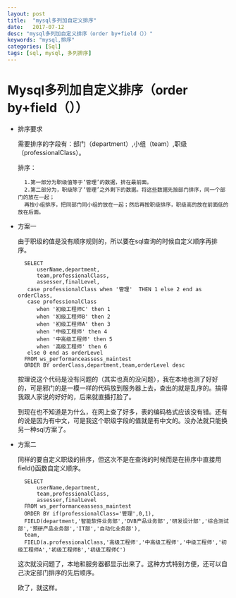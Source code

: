 ```yaml
---
layout: post
title:  "mysql多列加自定义排序"
date:   2017-07-12
desc: "mysql多列加自定义排序（order by+field（））"
keywords: "mysql,排序"
categories: [Sql]
tags: [sql, mysql, 多列排序]
---
```



# Mysql多列加自定义排序（order by+field（））

* 排序要求
		
	需要排序的字段有：部门（department）,小组（team）,职级（professionalClass）。
	
	排序：

		1.第一部分为职级值等于‘管理’的数据，排在最前面。
	    2.第二部分为，职级除了‘管理’之外剩下的数据。将这些数据先按部门排序，同一个部门的放在一起；
		再按小组排序，把同部门同小组的放在一起；然后再按职级排序，职级高的放在前面低的放在后面。

* 方案一

	由于职级的值是没有顺序规则的，所以要在sql查询的时候自定义顺序再排序。

		SELECT
			userName,department,
			team,professionalClass,
			assesser,finalLevel,
		 case professionalClass when '管理'  THEN 1 else 2 end as orderClass, 
		 case professionalClass 
			when '初级工程师C' then 1 
			when '初级工程师B' then 2 
		    when '初级工程师A' then 3 
			when '中级工程师' then 4 
			when '中高级工程师' then 5 
			when '高级工程师' then 6 
		 else 0 end as orderLevel 
		FROM ws_performanceassess_maintest
		ORDER BY orderClass,department,team,orderLevel desc

	按理说这个代码是没有问题的（其实也真的没问题），我在本地也测了好好的，可是邪门的是一模一样的代码放到服务器上去，查出的就是乱序的。搞得我跟人家说的好好的，后来就直播打脸了。

	到现在也不知道是为什么，在网上查了好多，表的编码格式应该没有错。还有的说是因为有中文，可是我这个职级字段的值就是有中文的。没办法就只能换另一种sql方案了。

* 方案二

	同样的要自定义职级的排序，但这次不是在查询的时候而是在排序中直接用field()函数自定义顺序。

		SELECT
			userName,department,
			team,professionalClass,
			assesser,finalLevel
		FROM ws_performanceassess_maintest
		ORDER BY if(professionalClass='管理',0,1),
		FIELD(department,'智能软件业务部','DVB产品业务部','研发设计部','综合测试部','预研产品业务部','IT部','自动化业务部'),
		team,
		FIELD(a.professionalClass,'高级工程师','中高级工程师','中级工程师','初级工程师A','初级工程师B','初级工程师C')

	这次就没问题了，本地和服务器都显示出来了。这种方式特别方便，还可以自己决定部门排序的先后顺序。
	
	欧了，就这样。
